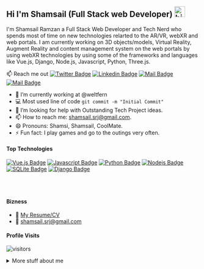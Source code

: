 ## Hi I'm Shamsail (Full Stack web Developer) <img src="https://user-images.githubusercontent.com/1303154/88677602-1635ba80-d120-11ea-84d8-d263ba5fc3c0.gif" width="28px" alt="hi">

I'm Shamsail Ramzan a Full Stack Web Developer and Tech Nerd who spends most of time on new technologies relarted to the AR/VR, webXR and web portals. I am currently working on 3D objects/models, Virtual Reality, Augment Reality and content management system on the web portals by using webXR technologies by using some of the frameworks and languages like Vue.js, Django, Node.js, Javascript, Python, Three.js.

:mailbox: Reach me out
[![Twitter Badge](https://img.shields.io/badge/-@ShamsailRamzan-1ca0f1?style=flat&labelColor=1ca0f1&logo=twitter&logoColor=white&link=https://twitter.com/ShamsailRamzan)](https://twitter.com/ShamsailRamzan) [![Linkedin Badge](https://img.shields.io/badge/-ShamsailRamzan-0e76a8?style=flat&labelColor=0e76a8&logo=linkedin&logoColor=white)](https://www.linkedin.com/in/shamsail-ramzan-606269113/) [![Mail Badge](https://img.shields.io/badge/-@shamsail.srj-e84393?style=flat&labelColor=e84393&logo=instagram&logoColor=white)](https://www.instagram.com/shamsail.srj/) [![Mail Badge](https://img.shields.io/badge/-shamsail.srj-c0392b?style=flat&labelColor=c0392b&logo=gmail&logoColor=white)](mailto:shamsail.srj@gmail.com)

<!-- TODO: Add last video link -->

- 🔭 I’m currently working at @weltfern
- :computer: Most used line of code `git commit -m "Initial Commit"`
- 🤔 I’m looking for help with Outstanding Tech Project ideas.
- 📫 How to reach me: shamsail.srj@gmail.com.
- 😄 Pronouns: Shamsi, Shamsail, CoolMate.
- ⚡ Fun fact: I play games and go to the outings very often.

#### Top Technologies

<!-- TODO: Make technologies links takes you to repositories -->

[![Vue.js Badge](https://img.shields.io/badge/Vue.js-35495E?style=for-the-badge&logo=vuedotjs&logoColor=4FC08D)](#) [![Javascript Badge](https://img.shields.io/badge/-Javascript-F0DB4F?style=for-the-badge&labelColor=black&logo=javascript&logoColor=F0DB4F)](#) [![Python Badge](https://img.shields.io/badge/Python-3776AB?style=for-the-badge&logo=python&logoColor=white)](#) [![Nodejs Badge](https://img.shields.io/badge/-Nodejs-3C873A?style=for-the-badge&labelColor=black&logo=node.js&logoColor=3C873A)](#) [![SQLite Badge](https://img.shields.io/badge/SQLite-07405E?style=for-the-badge&logo=sqlite&logoColor=white)](#) [![Django Badge](https://img.shields.io/badge/Django-092E20?style=for-the-badge&logo=django&logoColor=green)](#)


<br />
<br />

#### Bizness
- :paperclip: [My Resume/CV](https://github.com/shamsail/shamsail/blob/master/resumes/Resume.pdf)
- :email: shamsail.srj@gmail.com


#### Profile Visits 

![visitors](https://visitor-badge.glitch.me/badge?page_id=shamsail.shamsail)

<details>
<summary>
  More stuff about me
</summary>

<br >

I love to work on the web technologies and APIs. Also, It's my passion to work on the next generation technologies like AR/VR that keeps me motivated towards the webXR and web portals related to this!


#### Github Stats

![shamsail's github stats](https://github-readme-stats.vercel.app/api?username=shamsail&show_icons=true&theme=tokyonight&count_private=true)

</details>
